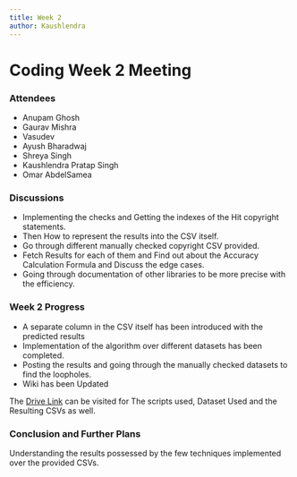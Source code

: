 ```yaml
---
title: Week 2
author: Kaushlendra
---
```

<!--
SPDX-License-Identifier: CC-BY-SA-4.0

SPDX-FileCopyrightText: 2021 Kaushlendra Pratap <kaushlendrapratap.9837@gmail.com>
-->

# Coding Week 2 Meeting

### Attendees

* Anupam Ghosh
* Gaurav Mishra
* Vasudev 
* Ayush Bharadwaj
* Shreya Singh
* Kaushlendra Pratap Singh
* Omar AbdelSamea 

### Discussions

* Implementing the checks and Getting the indexes of the Hit copyright statements.
* Then How to represent the results into the CSV itself.
* Go through different manually checked copyright CSV provided.
* Fetch Results for each of them and Find out about the Accuracy Calculation Formula and Discuss the edge cases.
* Going through documentation of other libraries to be more precise with the efficiency.

### Week 2 Progress

* A separate column in the CSV itself has been introduced with the predicted results
* Implementation of the algorithm over different datasets has been completed.
* Posting the results and going through the manually checked datasets to find the loopholes.
* Wiki has been Updated

The [Drive Link](https://drive.google.com/drive/folders/1-t5V458ADHCOC9DF-RgIawFA6Z01zqwE?usp=sharing) can be visited for The scripts used, Dataset Used and the Resulting CSVs as well.

### Conclusion and Further Plans

Understanding the results possessed by the few techniques implemented over the provided CSVs.